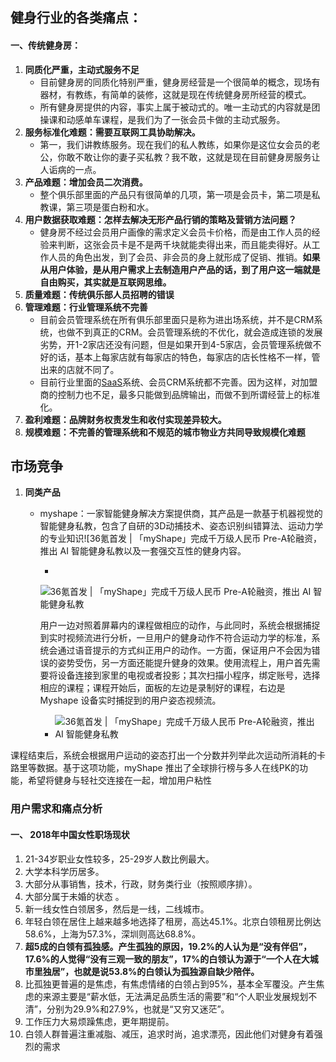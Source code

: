 ## 健身行业的各类痛点：

#### 一、传统健身房：   

1. **同质化严重，主动式服务不足**    
   - 目前健身房的同质化特别严重，健身房经营是一个很简单的概念，现场有器材，有教练，有简单的装修，这就是现在传统健身房所经营的模式。  
   - 所有健身房提供的内容，事实上属于被动式的。唯一主动式的内容就是团操课和动感单车课程，是我们为了一张会员卡做的主动式服务。
2. **服务标准化难题：需要互联网工具协助解决。**  
   - 第一，我们讲教练服务。现在我们的私人教练，如果你是这位女会员的老公，你敢不敢让你的妻子买私教？我不敢，这就是现在目前健身房服务让人诟病的一点。   
3. **产品难题：增加会员二次消费。**    
   - 整个俱乐部里面的产品只有很简单的几项，第一项是会员卡，第二项是私教课，第三项是蛋白粉和水。    
4. **用户数据获取难题：怎样去解决无形产品行销的策略及营销方法问题？**  
   - 健身房不经过会员用户画像的需求定义会员卡价格，而是由工作人员的经验来判断，这张会员卡是不是两千块就能卖得出来，而且能卖得好。从工作人员的角色出发，到了会员、非会员的身上就形成了促销、推销。**如果从用户体验，是从用户需求上去制造用户产品的话，到了用户这一端就是自由购买，其实就是互联网思维。**     
5. **质量难题：传统俱乐部人员招聘的错误**     
6. **管理难题：行业管理系统不完善**      
   - 目前会员管理系统在所有俱乐部里面只是称为进出场系统，并不是CRM系统，也做不到真正的CRM。会员管理系统的不优化，就会造成连锁的发展劣势，开1-2家店还没有问题，但是如果开到4-5家店，会员管理系统做不好的话，基本上每家店就有每家店的特色，每家店的店长性格不一样，管出来的店就不同了。  
   - 目前行业里面的[SaaS](https://www.iyiou.com/t/SaaS)系统、会员CRM系统都不完善。因为这样，对加盟商的控制力也不足，最多只能做到品牌输出，而做不到所谓经营上的标准化。  
7. **盈利难题：品牌财务权责发生和收付实现差异较大。**   
8. **规模难题：不完善的管理系统和不规范的城市物业方共同导致规模化难题**          





## 市场竞争  

1. **同类产品**   

   - myshape：一家智能健身解决方案提供商，其产品是一款基于机器视觉的智能健身私教，包含了自研的3D动捕技术、姿态识别纠错算法、运动力学的专业知识![36氪首发 | 「myShape」完成千万级人民币 Pre-A轮融资，推出 AI 智能健身私教以及一套强交互性的健身内容。  

     - 

       ![36氪首发 | 「myShape」完成千万级人民币 Pre-A轮融资，推出 AI 智能健身私教](https://pic.36krcnd.com/201806/24104134/wa9irq8hjdobzxpa.png!1200)

       用户一边对照着屏幕内的课程做相应的动作，与此同时，系统会根据捕捉到实时视频流进行分析，一旦用户的健身动作不符合运动力学的标准，系统会通过语音提示的方式纠正用户的动作。一方面，保证用户不会因为错误的姿势受伤，另一方面还能提升健身的效果。使用流程上，用户首先需要将设备连接到家里的电视或者投影；其次扫描小程序，绑定账号，选择相应的课程；课程开始后，面板的左边是录制好的课程，右边是 Myshape 设备实时捕捉到的用户姿态视频流。

     - ![36氪首发 | 「myShape」完成千万级人民币 Pre-A轮融资，推出 AI 智能健身私教](https://pic.36krcnd.com/201806/24113703/r39nglpwfnco97mc.png!1200)

课程结束后，系统会根据用户运动的姿态打出一个分数并列举此次运动所消耗的卡路里等数据。基于这项功能，myShape 推出了全球排行榜与多人在线PK的功能，希望将健身与轻社交连接在一起，增加用户粘性



### 用户需求和痛点分析  

#### 一、 2018年中国女性职场现状    

1. 21-34岁职业女性较多，25-29岁人数比例最大。  
2. 大学本科学历居多。
3. 大部分从事销售，技术，行政，财务类行业（按照顺序排）。
4. 大部分属于未婚的状态 。  
5. 新一线女性白领居多，然后是一线，二线城市。  
6. 年轻白领在居住上越来越多地选择了租房，高达45.1%。北京白领租房比例达58.6%，上海为57.3%，深圳则高达68.8%。  
7. **超5成的白领有孤独感。产生孤独的原因，19.2%的人认为是“没有伴侣”，17.6%的人觉得“没有三观一致的朋友”，17%的白领认为源于“一个人在大城市里独居”，也就是说53.8%的白领认为孤独源自缺少陪伴。**   
8.  比孤独更普遍的是焦虑，有焦虑情绪的白领占到95%，基本全军覆没。产生焦虑的来源主要是“薪水低，无法满足品质生活的需要”和“个人职业发展规划不清”，分别为29.9%和27.9%，也就是“又穷又迷茫”。  
9. 工作压力大易烦躁焦虑，更年期提前。
10. 白领人群普遍注重减脂、减压，追求时尚，追求漂亮，因此他们对健身有着强烈的需求